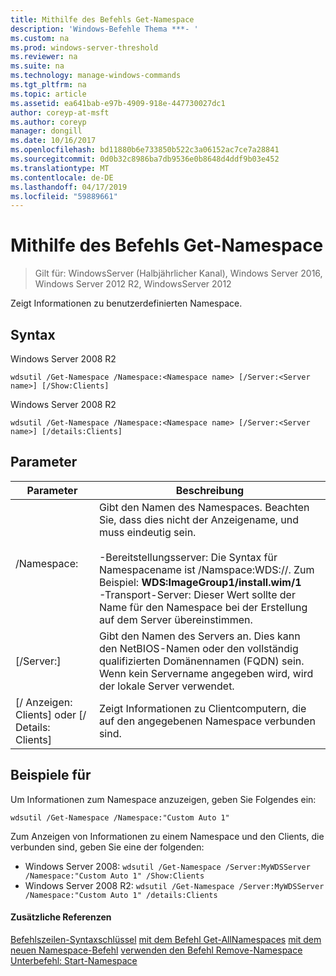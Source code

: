 ```yaml
---
title: Mithilfe des Befehls Get-Namespace
description: 'Windows-Befehle Thema ***- '
ms.custom: na
ms.prod: windows-server-threshold
ms.reviewer: na
ms.suite: na
ms.technology: manage-windows-commands
ms.tgt_pltfrm: na
ms.topic: article
ms.assetid: ea641bab-e97b-4909-918e-447730027dc1
author: coreyp-at-msft
ms.author: coreyp
manager: dongill
ms.date: 10/16/2017
ms.openlocfilehash: bd11880b6e733850b522c3a06152ac7ce7a28841
ms.sourcegitcommit: 0d0b32c8986ba7db9536e0b8648d4ddf9b03e452
ms.translationtype: MT
ms.contentlocale: de-DE
ms.lasthandoff: 04/17/2019
ms.locfileid: "59889661"
---
```

# <a name="using-the-get-namespace-command"></a>Mithilfe des Befehls Get-Namespace

>Gilt für: WindowsServer (Halbjährlicher Kanal), Windows Server 2016, Windows Server 2012 R2, WindowsServer 2012

Zeigt Informationen zu benutzerdefinierten Namespace.
## <a name="syntax"></a>Syntax
Windows Server 2008 R2
```
wdsutil /Get-Namespace /Namespace:<Namespace name> [/Server:<Server name>] [/Show:Clients]
```
Windows Server 2008 R2
```
wdsutil /Get-Namespace /Namespace:<Namespace name> [/Server:<Server name>] [/details:Clients]
```
## <a name="parameters"></a>Parameter
|Parameter|Beschreibung|
|-------|--------|
|/Namespace:<Namespace name>|Gibt den Namen des Namespaces. Beachten Sie, dass dies nicht der Anzeigename, und muss eindeutig sein.<br /><br />-Bereitstellungsserver: Die Syntax für Namespacename ist /Namspace:WDS:<ImageGroup>/<ImageName>/<Index>. Zum Beispiel: **WDS:ImageGroup1/install.wim/1**<br />-Transport-Server: Dieser Wert sollte der Name für den Namespace bei der Erstellung auf dem Server übereinstimmen.|
|[/Server:<Server name>]|Gibt den Namen des Servers an. Dies kann den NetBIOS-Namen oder den vollständig qualifizierten Domänennamen (FQDN) sein. Wenn kein Servername angegeben wird, wird der lokale Server verwendet.|
|[/ Anzeigen: Clients] oder [/ Details: Clients]|Zeigt Informationen zu Clientcomputern, die auf den angegebenen Namespace verbunden sind.|
## <a name="BKMK_examples"></a>Beispiele für
Um Informationen zum Namespace anzuzeigen, geben Sie Folgendes ein:
```
wdsutil /Get-Namespace /Namespace:"Custom Auto 1"
```
Zum Anzeigen von Informationen zu einem Namespace und den Clients, die verbunden sind, geben Sie eine der folgenden:
-   Windows Server 2008: `wdsutil /Get-Namespace /Server:MyWDSServer /Namespace:"Custom Auto 1" /Show:Clients`
-   Windows Server 2008 R2: `wdsutil /Get-Namespace /Server:MyWDSServer /Namespace:"Custom Auto 1" /details:Clients`
#### <a name="additional-references"></a>Zusätzliche Referenzen
[Befehlszeilen-Syntaxschlüssel](command-line-syntax-key.md)
[mit dem Befehl Get-AllNamespaces](using-the-get-allnamespaces-command.md)
[mit dem neuen Namespace-Befehl](using-the-new-namespace-command.md)
[verwenden den Befehl Remove-Namespace](using-the-remove-namespace-command.md)
[Unterbefehl: Start-Namespace](subcommand-start-namespace.md)

